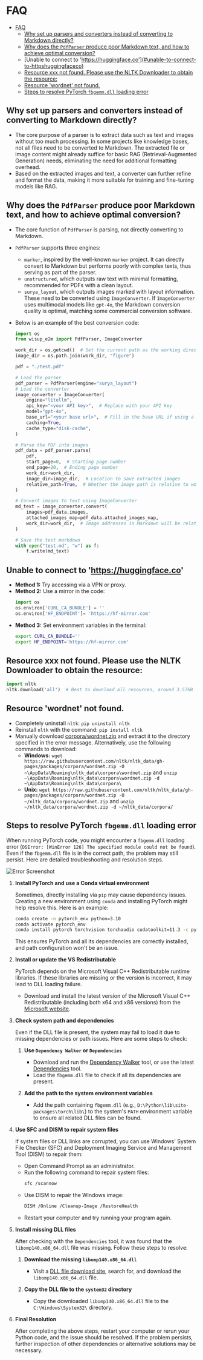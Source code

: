 # FAQ

- [FAQ](#faq)
  - [Why set up parsers and converters instead of converting to Markdown directly?](#why-set-up-parsers-and-converters-instead-of-converting-to-markdown-directly)
  - [Why does the `PdfParser` produce poor Markdown text, and how to achieve optimal conversion?](#why-does-the-pdfparser-produce-poor-markdown-text-and-how-to-achieve-optimal-conversion)
  - [Unable to connect to 'https://huggingface.co'](#unable-to-connect-to-httpshuggingfaceco)
  - [Resource xxx not found. Please use the NLTK Downloader to obtain the resource:](#resource-xxx-not-found-please-use-the-nltk-downloader-to-obtain-the-resource)
  - [Resource 'wordnet' not found.](#resource-wordnet-not-found)
  - [Steps to resolve PyTorch `fbgemm.dll` loading error](#steps-to-resolve-pytorch-fbgemmdll-loading-error)

## Why set up parsers and converters instead of converting to Markdown directly?

-   The core purpose of a parser is to extract data such as text and images without too much processing. In some projects like knowledge bases, not all files need to be converted to Markdown. The extracted file or image content might already suffice for basic RAG (Retrieval-Augmented Generation) needs, eliminating the need for additional formatting overhead.
-   Based on the extracted images and text, a converter can further refine and format the data, making it more suitable for training and fine-tuning models like RAG.

## Why does the `PdfParser` produce poor Markdown text, and how to achieve optimal conversion?

-   The core function of `PdfParser` is parsing, not directly converting to Markdown.
-   `PdfParser` supports three engines:
    -   `marker`, inspired by the well-known `marker` project. It can directly convert to Markdown but performs poorly with complex texts, thus serving as part of the parser.
    -   `unstructured`, which outputs raw text with minimal formatting, recommended for PDFs with a clean layout.
    -   `surya_layout`, which outputs images marked with layout information. These need to be converted using `ImageConverter`. If `ImageConverter` uses multimodal models like `gpt-4o`, the Markdown conversion quality is optimal, matching some commercial conversion software.
-   Below is an example of the best conversion code:

    ```python
    import os
    from wisup_e2m import PdfParser, ImageConverter

    work_dir = os.getcwd()  # Set the current path as the working directory
    image_dir = os.path.join(work_dir, "figure")

    pdf = "./test.pdf"

    # Load the parser
    pdf_parser = PdfParser(engine="surya_layout")
    # Load the converter
    image_converter = ImageConverter(
        engine="litellm",
        api_key="<your API key>",  # Replace with your API key
        model="gpt-4o",
        base_url="<your base url>",  # Fill in the base URL if using a model proxy
        caching=True,
        cache_type="disk-cache",
    )

    # Parse the PDF into images
    pdf_data = pdf_parser.parse(
        pdf,
        start_page=0,  # Starting page number
        end_page=20,  # Ending page number
        work_dir=work_dir,
        image_dir=image_dir,  # Location to save extracted images
        relative_path=True,  # Whether the image path is relative to work_dir
    )

    # Convert images to text using ImageConverter
    md_text = image_converter.convert(
        images=pdf_data.images,
        attached_images_map=pdf_data.attached_images_map,
        work_dir=work_dir,  # Image addresses in Markdown will be relative to workdir; absolute path by default
    )

    # Save the test markdown
    with open("test.md", "w") as f:
        f.write(md_text)
    ```

## Unable to connect to 'https://huggingface.co'

-   **Method 1:** Try accessing via a VPN or proxy.
-   **Method 2:** Use a mirror in the code:
    ```python
    import os
    os.environ['CURL_CA_BUNDLE'] = ''
    os.environ['HF_ENDPOINT']= 'https://hf-mirror.com'
    ```
-   **Method 3:** Set environment variables in the terminal:
    ```bash
    export CURL_CA_BUNDLE=''
    export HF_ENDPOINT='https://hf-mirror.com'
    ```

## Resource xxx not found. Please use the NLTK Downloader to obtain the resource:

```python
import nltk
nltk.download('all')  # Best to download all resources, around 3.57GB
```

## Resource 'wordnet' not found.

-   Completely uninstall `nltk`: `pip uninstall nltk`
-   Reinstall `nltk` with the command: `pip install nltk`
-   Manually download [corpora/wordnet.zip](https://raw.githubusercontent.com/nltk/nltk_data/gh-pages/packages/corpora/wordnet.zip) and extract it to the directory specified in the error message. Alternatively, use the following commands to download:
    -   **Windows:** `wget https://raw.githubusercontent.com/nltk/nltk_data/gh-pages/packages/corpora/wordnet.zip -O ~\AppData\Roaming\nltk_data\corpora\wordnet.zip` and `unzip ~\AppData\Roaming\nltk_data\corpora\wordnet.zip -d ~\AppData\Roaming\nltk_data\corpora\`
    -   **Unix:** `wget https://raw.githubusercontent.com/nltk/nltk_data/gh-pages/packages/corpora/wordnet.zip -O ~/nltk_data/corpora/wordnet.zip` and `unzip ~/nltk_data/corpora/wordnet.zip -d ~/nltk_data/corpora/`

## Steps to resolve PyTorch `fbgemm.dll` loading error

When running PyTorch code, you might encounter a `fbgemm.dll` loading error (`OSError: [WinError 126] The specified module could not be found`). Even if the `fbgemm.dll` file is in the correct path, the problem may still persist. Here are detailed troubleshooting and resolution steps.

![Error Screenshot](./error_screenshot.jpg)

1. **Install PyTorch and use a Conda virtual environment**

    Sometimes, directly installing via `pip` may cause dependency issues. Creating a new environment using `conda` and installing PyTorch might help resolve this. Here is an example:

    ```bash
    conda create -n pytorch_env python=3.10
    conda activate pytorch_env
    conda install pytorch torchvision torchaudio cudatoolkit=11.3 -c pytorch
    ```

    This ensures PyTorch and all its dependencies are correctly installed, and path configuration won't be an issue.

2. **Install or update the VS Redistributable**

    PyTorch depends on the Microsoft Visual C++ Redistributable runtime libraries. If these libraries are missing or the version is incorrect, it may lead to DLL loading failure.

    - Download and install the latest version of the Microsoft Visual C++ Redistributable (including both x64 and x86 versions) from the [Microsoft website](https://docs.microsoft.com/en-us/cpp/windows/latest-supported-vc-redist?view=msvc-160).

3. **Check system path and dependencies**

    Even if the DLL file is present, the system may fail to load it due to missing dependencies or path issues. Here are some steps to check:

    1. **Use `Dependency Walker` or `Dependencies`**

        - Download and run the [Dependency Walker](http://www.dependencywalker.com/) tool, or use the latest [Dependencies](https://github.com/lucasg/Dependencies) tool.
        - Load the `fbgemm.dll` file to check if all its dependencies are present.

    2. **Add the path to the system environment variables**

        - Add the path containing `fbgemm.dll` (e.g., `D:\Python\lib\site-packages\torch\lib\`) to the system's `PATH` environment variable to ensure all related DLL files can be found.

4. **Use SFC and DISM to repair system files**

    If system files or DLL links are corrupted, you can use Windows' System File Checker (SFC) and Deployment Imaging Service and Management Tool (DISM) to repair them:

    - Open Command Prompt as an administrator.
    - Run the following command to repair system files:
        ```bash
        sfc /scannow
        ```
    - Use DISM to repair the Windows image:
        ```bash
        DISM /Online /Cleanup-Image /RestoreHealth
        ```
    - Restart your computer and try running your program again.

5. **Install missing DLL files**

    After checking with the `Dependencies` tool, it was found that the `libomp140.x86_64.dll` file was missing. Follow these steps to resolve:

    1. **Download the missing `libomp140.x86_64.dll`**

        - Visit a [DLL file download site](https://www.dllme.com/dll/files/libomp140_x86_64/00637fe34a6043031c9ae4c6cf0a891d/download), search for, and download the `libomp140.x86_64.dll` file.

    2. **Copy the DLL file to the `system32` directory**

        - Copy the downloaded `libomp140.x86_64.dll` file to the `C:\Windows\System32\` directory.

6. **Final Resolution**

    After completing the above steps, restart your computer or rerun your Python code, and the issue should be resolved. If the problem persists, further inspection of other dependencies or alternative solutions may be necessary.